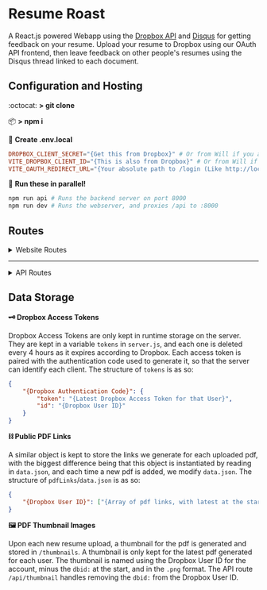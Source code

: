 # Resume Roast

A React.js powered Webapp using the [Dropbox API](https://www.dropbox.com/developers)
and [Disqus](https://disqus.com) for getting feedback on your resume. Upload
your resume to Dropbox using our OAuth API frontend, then leave feedback on
other people's resumes using the Disqus thread linked to each document.

## Configuration and Hosting

:octocat: **> git clone**

:package: **> npm i**

:page_facing_up: **Create .env.local**
```toml
DROPBOX_CLIENT_SECRET="{Get this from Dropbox}" # Or from Will if you are on the team
VITE_DROPBOX_CLIENT_ID="{This is also from Dropbox}" # Or from Will if you are on the team
VITE_OAUTH_REDIRECT_URL="{Your absolute path to /login (Like http://localhost:5173/login)}"
```
:runner: **Run these in parallel!**
```bash
npm run api # Runs the backend server on port 8000
npm run dev # Runs the webserver, and proxies /api to :8000
```
## Routes

<details>
<summary> Website Routes </summary>

**:house: /**

**:key: /login**

**:orange_book: /r/**

**:smiley: /me**

**:scroll: /about**

</details>

---

<details>
<summary> API Routes </summary>

**:coin: /api/tokenExchange**

```json
"method": "POST",
"body": {
    "code": "{Authentication Code granted by Dropbox}"
}
```
<center><p align="center">:arrow_down:</p></center>

```json
"status": 200,
```

**:arrow_up: /api/upload**

```json
"method": "POST",
"body": "{Byte array of PDF file}"
"header": {
    "Auth-Code": "{Authentication Code granted by Dropbox}",
    "Content-Type": "application/octet-stream",
}
```
<center><p align="center">:arrow_down:</p></center>

```json
"status": 200,
"content-type": "application/json",
"body": {
    "link": "{Dropbox link to pdf file}",
    "version": "{Number of pdfs associated with this user}"
}
```

**:books: /api/allpdfs**

```json
"method": "GET",
```
<center><p align="center">:arrow_down:</p></center>

```json
"status": 200,
"content-type": "application/json",
"body": [
    {
        "id": "{Dropbox User ID}", 
        "link": "{Link to this user's latest resume}"
    }
]
```

**:green_book: /api/pdf**

```json
"method": "GET",
"queryParameters": {
    "id": "{Dropbox User ID}",
    "version": "[OPTIONAL] {Number used to identify older resume version}"
}
```
<center><p align="center">:arrow_down:</p></center>

```json
"status": 200,
"content-type": "application/json",
"body": {
    "link": "{Link to pdf file}",
}
```

**:camera: /api/thumbnail**

```json
"method": "GET",
"queryParameters": {
    "id": "{Dropbox User ID for pdf owner (used for caching)}"
}
```

<center><p align="center">:arrow_down:</p></center>

```json
"status": 200,
"content-type": "image/png",
"body": "{Thumbnail Image Data}"
```
</details>

## Data Storage

**:old_key: Dropbox Access Tokens**

Dropbox Access Tokens are only kept in runtime storage on the server.
They are kept in a variable `tokens` in `server.js`, and each one is
deleted every 4 hours as it expires according to Dropbox. Each access
token is paired with the authentication code used to generate it, so that
the server can identify each client. The structure of `tokens` is as so:
```json
{
    "{Dropbox Authentication Code}": {
        "token": "{Latest Dropbox Access Token for that User}",
        "id": "{Dropbox User ID}"
    }
}
```

**:chains: Public PDF Links**

A similar object is kept to store the links we generate for each uploaded
pdf, with the biggest difference being that this object is instantiated by
reading in `data.json`, and each time a new pdf is added, we modify 
`data.json`. The structure of `pdfLinks`/`data.json` is as so:
```json
{
    "{Dropbox User ID}": ["{Array of pdf links, with latest at the start}"]
}
```

**:framed_picture: PDF Thumbnail Images**

Upon each new resume upload, a thumbnail for the pdf is generated and stored
in `/thumbnails`. A thumbnail is only kept for the latest pdf generated for
each user. The thumbnail is named using the Dropbox User ID for the account,
minus the `dbid:` at the start, and in the `.png` format. The API route
`/api/thumbnail` handles removing the `dbid:` from the Dropbox User ID.